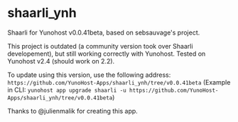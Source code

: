 shaarli_ynh
===========

Shaarli for Yunohost
v0.0.41beta, based on sebsauvage's project.

This project is outdated (a community version took over Shaarli developement), but still working correctly with Yunohost.
Tested on Yunohost v2.4 (should work on 2.2).

To update using this version, use the following address: `https://github.com/YunoHost-Apps/shaarli_ynh/tree/v0.0.41beta`
(Example in CLI: `yunohost app upgrade shaarli -u https://github.com/YunoHost-Apps/shaarli_ynh/tree/v0.0.41beta`)

Thanks to @julienmalik for creating this app.
